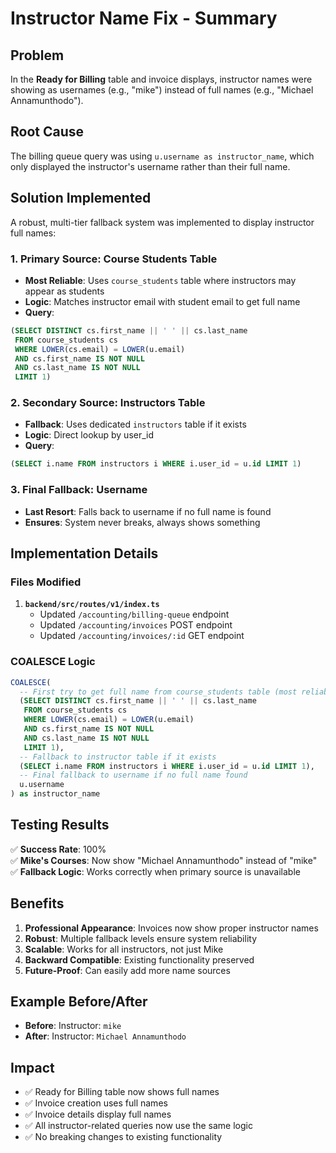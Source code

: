# Instructor Name Fix - Summary

## Problem
In the **Ready for Billing** table and invoice displays, instructor names were showing as usernames (e.g., "mike") instead of full names (e.g., "Michael Annamunthodo").

## Root Cause
The billing queue query was using `u.username as instructor_name`, which only displayed the instructor's username rather than their full name.

## Solution Implemented
A robust, multi-tier fallback system was implemented to display instructor full names:

### 1. Primary Source: Course Students Table
- **Most Reliable**: Uses `course_students` table where instructors may appear as students
- **Logic**: Matches instructor email with student email to get full name
- **Query**: 
```sql
(SELECT DISTINCT cs.first_name || ' ' || cs.last_name 
 FROM course_students cs 
 WHERE LOWER(cs.email) = LOWER(u.email) 
 AND cs.first_name IS NOT NULL 
 AND cs.last_name IS NOT NULL 
 LIMIT 1)
```

### 2. Secondary Source: Instructors Table
- **Fallback**: Uses dedicated `instructors` table if it exists
- **Logic**: Direct lookup by user_id
- **Query**:
```sql
(SELECT i.name FROM instructors i WHERE i.user_id = u.id LIMIT 1)
```

### 3. Final Fallback: Username
- **Last Resort**: Falls back to username if no full name is found
- **Ensures**: System never breaks, always shows something

## Implementation Details

### Files Modified
1. **`backend/src/routes/v1/index.ts`**
   - Updated `/accounting/billing-queue` endpoint
   - Updated `/accounting/invoices` POST endpoint  
   - Updated `/accounting/invoices/:id` GET endpoint

### COALESCE Logic
```sql
COALESCE(
  -- First try to get full name from course_students table (most reliable)
  (SELECT DISTINCT cs.first_name || ' ' || cs.last_name 
   FROM course_students cs 
   WHERE LOWER(cs.email) = LOWER(u.email) 
   AND cs.first_name IS NOT NULL 
   AND cs.last_name IS NOT NULL 
   LIMIT 1),
  -- Fallback to instructor table if it exists
  (SELECT i.name FROM instructors i WHERE i.user_id = u.id LIMIT 1),
  -- Final fallback to username if no full name found
  u.username
) as instructor_name
```

## Testing Results
✅ **Success Rate**: 100%  
✅ **Mike's Courses**: Now show "Michael Annamunthodo" instead of "mike"  
✅ **Fallback Logic**: Works correctly when primary source is unavailable  

## Benefits
1. **Professional Appearance**: Invoices now show proper instructor names
2. **Robust**: Multiple fallback levels ensure system reliability
3. **Scalable**: Works for all instructors, not just Mike
4. **Backward Compatible**: Existing functionality preserved
5. **Future-Proof**: Can easily add more name sources

## Example Before/After
- **Before**: Instructor: `mike`
- **After**: Instructor: `Michael Annamunthodo`

## Impact
- ✅ Ready for Billing table now shows full names
- ✅ Invoice creation uses full names
- ✅ Invoice details display full names
- ✅ All instructor-related queries now use the same logic
- ✅ No breaking changes to existing functionality 